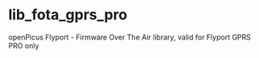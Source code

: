 lib_fota_gprs_pro
========

openPicus Flyport - Firmware Over The Air library, valid for Flyport GPRS PRO only 

